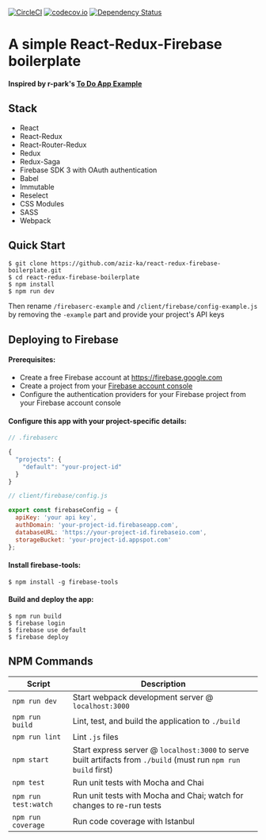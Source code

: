 [![CircleCI](https://circleci.com/gh/aziz-ka/react-redux-firebase-boilerplate.svg?style=shield)](http://circleci.com/gh/aziz-ka/react-redux-firebase-boilerplate)
[![codecov.io](http://codecov.io/github/aziz-ka/react-redux-firebase-boilerplate/coverage.svg?branch=master)](http://codecov.io/github/aziz-ka/react-redux-firebase-boilerplate?branch=master)
[![Dependency Status](http://david-dm.org/aziz-ka/react-redux-firebase-boilerplate/dev-status.svg)](https://david-dm.org/aziz-ka/react-redux-firebase-boilerplate?type=dev)


# A simple React-Redux-Firebase boilerplate

#### Inspired by r-park's [To Do App Example](https://github.com/r-park/todo-redux-saga)


## Stack

- React
- React-Redux
- React-Router-Redux
- Redux
- Redux-Saga
- Firebase SDK 3 with OAuth authentication
- Babel
- Immutable
- Reselect
- CSS Modules
- SASS
- Webpack


## Quick Start

```shell
$ git clone https://github.com/aziz-ka/react-redux-firebase-boilerplate.git
$ cd react-redux-firebase-boilerplate
$ npm install
$ npm run dev
```
Then rename `/firebaserc-example` and `/client/firebase/config-example.js` by removing the `-example` part and provide your project's API keys

## Deploying to Firebase
#### Prerequisites:
- Create a free Firebase account at https://firebase.google.com
- Create a project from your [Firebase account console](https://console.firebase.google.com)
- Configure the authentication providers for your Firebase project from your Firebase account console

#### Configure this app with your project-specific details:
```javascript
// .firebaserc

{
  "projects": {
    "default": "your-project-id"
  }
}
```
```javascript
// client/firebase/config.js

export const firebaseConfig = {
  apiKey: 'your api key',
  authDomain: 'your-project-id.firebaseapp.com',
  databaseURL: 'https://your-project-id.firebaseio.com',
  storageBucket: 'your-project-id.appspot.com'
};
```

#### Install firebase-tools:
```shell
$ npm install -g firebase-tools
```

#### Build and deploy the app:
```shell
$ npm run build
$ firebase login
$ firebase use default
$ firebase deploy
```


## NPM Commands

|Script|Description|
|---|---|
|`npm run dev`|Start webpack development server @ `localhost:3000`|
|`npm run build`|Lint, test, and build the application to `./build`|
|`npm run lint`|Lint `.js` files|
|`npm start`|Start express server @ `localhost:3000` to serve built artifacts from `./build` (must run `npm run build` first)|
|`npm test`|Run unit tests with Mocha and Chai|
|`npm run test:watch`|Run unit tests with Mocha and Chai; watch for changes to re-run tests|
|`npm run coverage`|Run code coverage with Istanbul|
